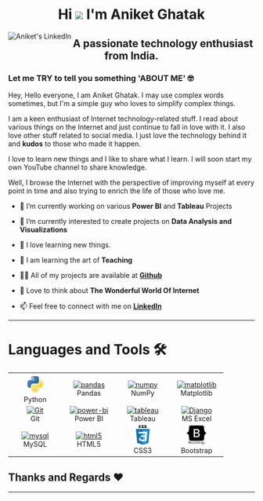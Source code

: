 <h1 align="center">Hi <img loading="lazy" src="https://raw.githubusercontent.com/iampavangandhi/iampavangandhi/master/gifs/Hi.gif" width= "28px"/> I'm Aniket Ghatak</h1><a href="#">
 </a>

<p align="center">
<a href="https://www.linkedin.com/in/aniketghatak">
    <img align = "left", alt="Aniket's LinkedIn" title="My LinkedIn Followers" src="https://img.shields.io/badge/LinkedIn-4K-blue?color=blue&label=LinkedIn&logo=linkedin&logoColor=white&style=for-the-badge" />
</a>

</p>

<h2 align="center">A passionate technology enthusiast from India.</h2>

### Let me TRY to tell you something 'ABOUT ME' 🤓

Hey, Hello everyone, I am Aniket Ghatak. I may use complex words sometimes, but I'm a simple guy who loves to simplify complex things.

I am a keen enthusiast of Internet technology-related stuff. I read about various things on the Internet and just continue to fall in love with it. I also love other stuff related to social media. I just love the technology behind it and **kudos** to those who made it happen.

I love to learn new things and I like to share what I learn. I will soon start my own YouTube channel to share knowledge.

Well, I browse the Internet with the perspective of improving myself at every point in time and also trying to enrich the life of those who love me.

- 🔭 I’m currently working on various **Power BI** and **Tableau** Projects

- 🌱 I’m currently interested to create projects on **Data Analysis and Visualizations**

- 👯 I love learning new things.

- 🤝 I am learning the art of **Teaching**

- 👨‍💻 All of my projects are available at **[Github](www.github.com/aniketghatak)**

- 💬 Love to think about **The Wonderful World Of Internet**

- 📫 Feel free to connect with me on **[LinkedIn](https://www.linkedin.com/in/aniketghatak)**

---

# Languages and Tools 🛠

<table align="center">
  <tr>
    <td align="center" width="96">
     <a href="#" target="_blank">
      <img loading="lazy" src="https://raw.githubusercontent.com/devicons/devicon/master/icons/python/python-original.svg" alt="python" width="40" height="40"/>
    </a>
    <br/>Python
   </td>
   <td align="center" width="96">
    <a href="#" target="_blank"> 
     <img loading="lazy" src="https://raw.githubusercontent.com/simple-icons/simple-icons/74c824a960f1f6c8640bc8cb678f1bf4c9e0669f/icons/pandas.svg" alt="pandas" width="40" height="40"/>
    </a>
    <br/> Pandas
   </td>
   <td align="center" width="96">
      <a href="#">
        <img loading="lazy" src="https://www.vectorlogo.zone/logos/numpy/numpy-icon.svg" alt="numpy" width="40" height="40"/>
      </a>
      <br>NumPy
    </td>
   <td align="center" width="96">
      <a href="#">
        <img loading="lazy" src="https://upload.wikimedia.org/wikipedia/commons/thumb/0/01/Created_with_Matplotlib-logo.svg/1024px-Created_with_Matplotlib-logo.svg.png" alt="matplotlib" width="40" height="40"/>
      </a>
      <br>Matplotlib
    </td> 
  </tr>
  <tr> 
     <td align="center" width="96">
      <a href="#" >
        <img src="https://upload.wikimedia.org/wikipedia/commons/thumb/3/3f/Git_icon.svg/1200px-Git_icon.svg.png" width="48" height="48" alt="Git" />
      </a>
      <br>Git
    </td>
 <td align="center" width="96">
      <a href="#">
        <img loading="lazy" src="https://w3skillset.com/wp-content/uploads/2021/09/PowerBI-Logo.png" alt="power-bi" width="40" height="40"/>
      </a>
      <br>Power BI
 </td> 
 <td align="center" width="96">
      <a href="#">
        <img loading="lazy" src="https://raw.githubusercontent.com/gilbarbara/logos/f4c8e8b933aa80ce83b6d6d387e016bf4cb4e376/logos/tableau-icon.svg" alt="tableau" width="40" height="40"/>
      </a>
      <br>Tableau
</td>
  <td align="center" width="96">
      <a href="#">
        <img src="https://upload.wikimedia.org/wikipedia/commons/3/34/Microsoft_Office_Excel_%282019%E2%80%93present%29.svg" width="48" height="48" alt="Django" />
      </a>
      <br>MS Excel
    </td>
<tr>
<td align="center" width="96">
      <a href="#">
        <img loading="lazy" src="https://www.vectorlogo.zone/logos/mysql/mysql-icon.svg" alt="mysql" width="40" height="40"/>
      </a>
      <br>MySQL
</td>
<td align="center" width="96">
      <a href="#">
        <img loading="lazy" src="https://www.vectorlogo.zone/logos/w3_html5/w3_html5-icon.svg" alt="html5" width="40" height="40"/>
      </a>
      <br>HTML5
</td>
<td align="center" width="96">
      <a href="#" >
        <img loading="lazy" src="https://raw.githubusercontent.com/devicons/devicon/master/icons/css3/css3-original-wordmark.svg" alt="css3" width="40" height="40"/>
      </a>
      <br>CSS3
</td> 
<td align="center" width="96">
      <a href="#">
        <img loading="lazy" src="https://raw.githubusercontent.com/devicons/devicon/master/icons/bootstrap/bootstrap-plain-wordmark.svg" alt="bootstrap" width="40" height="40"/>
      </a>
      <br>Bootstrap
</td>
</tr>
</table>

## **Thanks and Regards ❤**

<hr/>

